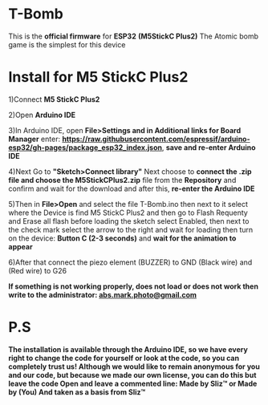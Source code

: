 # T-Bomb

This is the <b>official firmware</b> for <b>ESP32</b> <b>(M5StickC Plus2)</b> The Atomic bomb game is the simplest for this device


# Install for M5 StickC Plus2

1)Connect <b>M5 StickC Plus2</b>

2)Open <b>Arduino IDE</b>

3)In Arduino IDE, open <b>File>Settings and in Additional links for Board Manager</b> enter: <b>https://raw.githubusercontent.com/espressif/arduino-esp32/gh-pages/package_esp32_index.json</b>, <b>save and re-enter Arduino IDE</b>

4)Next Go to <b>"Sketch>Connect library"</b> Next choose to <b>connect the .zip file and choose the M5StickCPlus2.zip</b> file from the <b>Repository</b> and confirm and wait for the download and after this, <b>re-enter the Arduino IDE</b>

5)Then in <b>File>Open</b> and select the file T-Bomb.ino then next to it select where the Device is find M5 StickC Plus2 and then go to Flash Requenty and Erase all flash before loading the sketch select Enabled, then next to the check mark select the arrow to the right and wait for loading then turn on the device: <b>Button C (2-3 seconds)</b> and <b>wait for the animation to appear</b>

6)After that connect the piezo element (BUZZER) to GND (Black wire) and (Red wire) to G26

<b>If something is <b>not working properly</b>, does not load or does not work then write to the administrator: <b>abs.mark.photo@gmail.com</b>

# P.S

The installation is available through the Arduino IDE, so we have every right to change the code for yourself or look at the code, so you can completely trust us! Although we would like to remain anonymous for you and our code, but because we made our own license, you can do this but leave the code Open and leave a commented line: Made by Sliz™ or Made by (You) And taken as a basis from Sliz™
